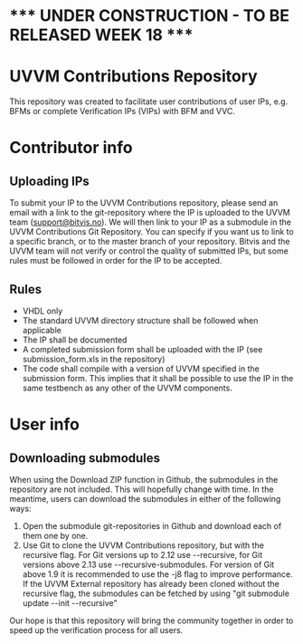 # ***  UNDER CONSTRUCTION - TO BE RELEASED WEEK 18  ***

# UVVM Contributions Repository

This repository was created to facilitate user contributions of user IPs, e.g. BFMs or complete Verification IPs (VIPs) with BFM and VVC.

# Contributor info
## Uploading IPs 
To submit your IP to the UVVM Contributions repository, please send an email with a link to the git-repository where the IP is uploaded to the UVVM team (support@bitvis.no).
We will then link to your IP as a submodule in the UVVM Contributions Git Repository. You can specify if you want us to link to a specific branch, or to the master branch of your repository.
Bitvis and the UVVM team will not verify or control the quality of submitted IPs, but some rules must be followed in order for the IP to be accepted.

## Rules
* VHDL only
* The standard UVVM directory structure shall be followed when applicable
* The IP shall be documented
* A completed submission form shall be uploaded with the IP (see submission_form.xls in the repository)
* The code shall compile with a version of UVVM specified in the submission form. This implies that it shall be possible to use the IP in the same testbench as any other of the UVVM components. 


# User info
## Downloading submodules
When using the Download ZIP function in Github, the submodules in the repository are not included. This will hopefully change with time. 
In the meantime, users can download the submodules in either of the following ways:
1. Open the submodule git-repositories in Github and download each of them one by one.
2. Use Git to clone the UVVM Contributions repository, but with the recursive flag. 
   For Git versions up to 2.12 use --recursive, for Git versions above 2.13 use --recursive-submodules. 
   For version of Git above 1.9 it is recommended to use the -j8 flag to improve performance.
   If the UVVM External repository has already been cloned without the recursive flag, the submodules can be fetched by using "git submodule update --init --recursive"


Our hope is that this repository will bring the community together in order to speed up the verification process for all users.

